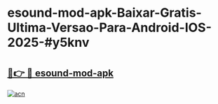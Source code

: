 # esound-mod-apk-Baixar-Gratis-Ultima-Versao-Para-Android-IOS-2025-#y5knv

# <h2><a href="https://ainizakaria.my?title=esound-mod-apk&ref=24M">🔗👉 🔴 esound-mod-apk</a></h2>

[![acn](https://github.com/user-attachments/assets/0f9c940e-d8b0-45ae-aac7-cd30a18b3e1c)](https://ainizakaria.my?title=esound-mod-apk&ref=24M)

